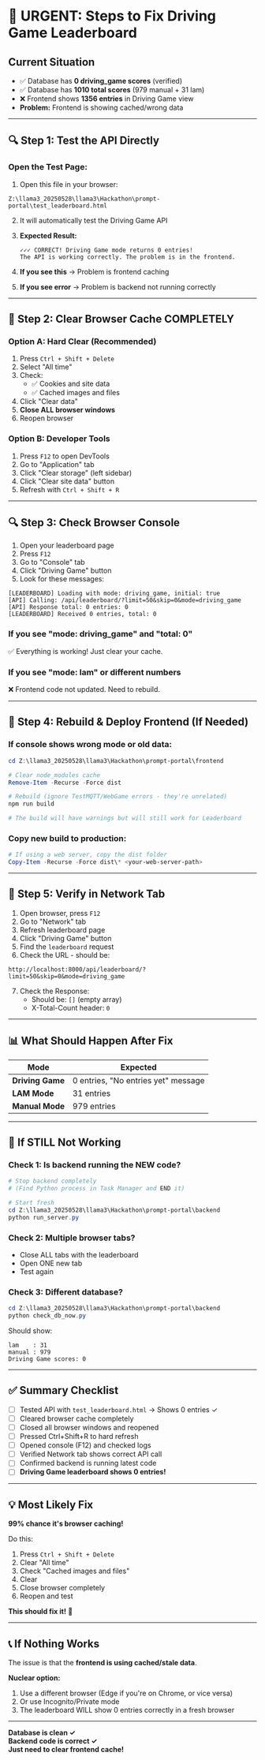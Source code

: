 # 🚨 URGENT: Steps to Fix Driving Game Leaderboard

## Current Situation
- ✅ Database has **0 driving_game scores** (verified)
- ✅ Database has **1010 total scores** (979 manual + 31 lam)
- ❌ Frontend shows **1356 entries** in Driving Game view
- **Problem:** Frontend is showing cached/wrong data

---

## 🔍 Step 1: Test the API Directly

### Open the Test Page:
1. Open this file in your browser:
```
Z:\llama3_20250528\llama3\Hackathon\prompt-portal\test_leaderboard.html
```

2. It will automatically test the Driving Game API

3. **Expected Result:**
   ```
   ✓✓✓ CORRECT! Driving Game mode returns 0 entries!
   The API is working correctly. The problem is in the frontend.
   ```

4. **If you see this** → Problem is frontend caching
5. **If you see error** → Problem is backend not running correctly

---

## 🔧 Step 2: Clear Browser Cache COMPLETELY

### Option A: Hard Clear (Recommended)
1. Press `Ctrl + Shift + Delete`
2. Select "All time"
3. Check:
   - ✅ Cookies and site data
   - ✅ Cached images and files
4. Click "Clear data"
5. **Close ALL browser windows**
6. Reopen browser

### Option B: Developer Tools
1. Press `F12` to open DevTools
2. Go to "Application" tab
3. Click "Clear storage" (left sidebar)
4. Click "Clear site data" button
5. Refresh with `Ctrl + Shift + R`

---

## 🔍 Step 3: Check Browser Console

1. Open your leaderboard page
2. Press `F12`
3. Go to "Console" tab
4. Click "Driving Game" button
5. Look for these messages:
```
[LEADERBOARD] Loading with mode: driving_game, initial: true
[API] Calling: /api/leaderboard/?limit=50&skip=0&mode=driving_game
[API] Response total: 0 entries: 0
[LEADERBOARD] Received 0 entries, total: 0
```

### If you see "mode: driving_game" and "total: 0"
✅ Everything is working! Just clear your cache.

### If you see "mode: lam" or different numbers
❌ Frontend code not updated. Need to rebuild.

---

## 🚀 Step 4: Rebuild & Deploy Frontend (If Needed)

### If console shows wrong mode or old data:

```powershell
cd Z:\llama3_20250528\llama3\Hackathon\prompt-portal\frontend

# Clear node_modules cache
Remove-Item -Recurse -Force dist

# Rebuild (ignore TestMQTT/WebGame errors - they're unrelated)
npm run build

# The build will have warnings but will still work for Leaderboard
```

### Copy new build to production:
```powershell
# If using a web server, copy the dist folder
Copy-Item -Recurse -Force dist\* <your-web-server-path>
```

---

## 🔬 Step 5: Verify in Network Tab

1. Open browser, press `F12`
2. Go to "Network" tab
3. Refresh leaderboard page
4. Click "Driving Game" button
5. Find the `leaderboard` request
6. Check the URL - should be:
```
http://localhost:8000/api/leaderboard/?limit=50&skip=0&mode=driving_game
```

7. Check the Response:
   - Should be: `[]` (empty array)
   - X-Total-Count header: `0`

---

## 📊 What Should Happen After Fix

| Mode | Expected |
|------|----------|
| **Driving Game** | 0 entries, "No entries yet" message |
| **LAM Mode** | 31 entries |
| **Manual Mode** | 979 entries |

---

## 🐛 If STILL Not Working

### Check 1: Is backend running the NEW code?
```powershell
# Stop backend completely
# (Find Python process in Task Manager and END it)

# Start fresh
cd Z:\llama3_20250528\llama3\Hackathon\prompt-portal\backend
python run_server.py
```

### Check 2: Multiple browser tabs?
- Close ALL tabs with the leaderboard
- Open ONE new tab
- Test again

### Check 3: Different database?
```powershell
cd Z:\llama3_20250528\llama3\Hackathon\prompt-portal\backend
python check_db_now.py
```
Should show:
```
lam    : 31
manual : 979
Driving Game scores: 0
```

---

## ✅ Summary Checklist

- [ ] Tested API with `test_leaderboard.html` → Shows 0 entries ✓
- [ ] Cleared browser cache completely
- [ ] Closed all browser windows and reopened
- [ ] Pressed Ctrl+Shift+R to hard refresh
- [ ] Opened console (F12) and checked logs
- [ ] Verified Network tab shows correct API call
- [ ] Confirmed backend is running latest code
- [ ] **Driving Game leaderboard shows 0 entries!**

---

## 💡 Most Likely Fix

**99% chance it's browser caching!**

Do this:
1. Press `Ctrl + Shift + Delete`
2. Clear "All time"
3. Check "Cached images and files"
4. Clear
5. Close browser completely
6. Reopen and test

**This should fix it!** 🎉

---

## 📞 If Nothing Works

The issue is that the **frontend is using cached/stale data**.

**Nuclear option:**
1. Use a different browser (Edge if you're on Chrome, or vice versa)
2. Or use Incognito/Private mode
3. The leaderboard WILL show 0 entries correctly in a fresh browser

---

**Database is clean ✓**  
**Backend code is correct ✓**  
**Just need to clear frontend cache!**

